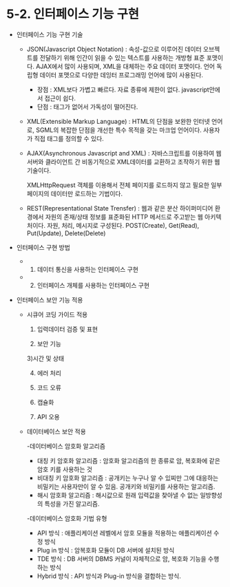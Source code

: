 # 5-2. 인터페이스 기능 구현
- 인터페이스 기능 구현 기술
    - JSON(Javascript Object Notation) : 속성-값으로 이루어진 데이터 오브젝트를 전달하기 위해 인간이 읽을 수 있는 텍스트를 사용하는 개방형 표준 포맷이다.
    AJAX에서 많이 사용되며, XML을 대체하는 주요 데이터 포맷이다. 언어 독립형 데이터 포맷으로 다양한 데잉터 프로그래밍 언어에 많이 사용된다.
        - 장점 : XML보다 가볍고 빠르다. 자료 종류에 제한이 없다. javascript안에서 접근이 쉽다.
        - 단점 : 태그가 없어서 가독성이 떨어진다.
    - XML(Extensible Markup Language) : HTML의 단점을 보완한 인터넷 언어로, SGML의 복잡한 단점을 개선한 특수 목적을 갖는 마크업 언어이다.
    사용자가 직접 태그를 정의할 수 있다.
    - AJAX(Asynchronous Javascript and XML) : 자바스크립트를 이용하여 웹 서버와 클라이언트 간 비동기적으로 XML데이터를 교환하고 조작하기 위한 웹 기술이다.
        
        XMLHttpRequest 객체를 이용해서 전체 페이지를 로드하지 않고 필요한 일부 페이지의 데이터만 로드하는 기법이다.
        
    - REST(Representational State Trensfer) : 웹과 같은 분산 하이퍼미디어 환경에서 자원의 존재/상태 정보를 표준화된 HTTP 메서드로 주고받는 웹 아키텍처이다.
    자원, 처리, 메시지로 구성된다.
    POST(Create), Get(Read), Put(Update), Delete(Delete)
- 인터페이스 구현 방법
    - 1) 데이터 통신을 사용하는 인터페이스 구현
    - 2) 인터페이스 개체를 사용하는 인터페이스 구현
    
- 인터페이스 보안 기능 적용
    - 시큐어 코딩 가이드 적용
        
        1) 입력데이터 검증 및 표현
        
        2) 보안 기능
        
        3)시간 및 상태
        
        4) 에러 처리
        
        5) 코드 오류
        
        6) 캡슐화
        
        7) API 오용
        
    - 데이터베이스 보안 적용
        
         -데이터베이스 암호화 알고리즘
        
        - 대칭 키 암호화 알고리즘 : 암호화 알고리즘의 한 종류로 암, 복호화에 같은 암호 키를 사용하는 것
        - 비대칭 키 암호화 알고리즘 : 공개키는 누구나 알 수 있찌만 그에 대응하는 비밀키는 사용자만이 알 수 있음. 공개키와 비밀키를 사용하는 알고리즘.
        - 해시 암호화 알고리즘 : 해시값으로 원래 입력값을 찾아낼 수 없는 일방향성의 특성을 가진 알고리즘.
        
        -데이터베이스 암호화 기법 유형
        
        - API 방식 : 애플리케이션 레벨에서 암호 모듈을 적용하는 애플리케이션 수정 방식
        - Plug in 방식 : 암복호화 모듈이 DB 서버에 설치된 방식
        - TDE 방식 : DB 서버의 DBMS 커널이 자체적으로 암, 복호화 기능을 수행하는 방식
        - Hybrid 방식 : API 방식과 Plug-in 방식을 결합하는 방식.